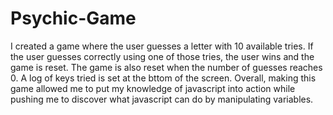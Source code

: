 # Psychic-Game
I created a game where the user guesses a letter with 10 available tries. If the user guesses correctly using one of those tries, the user wins and the game is reset. The game is also reset when the number of guesses reaches 0. A log of keys tried is set at the bttom of the screen.
Overall, making this game allowed me to put my knowledge of javascript into action while pushing me to discover what javascript can do by manipulating variables.
